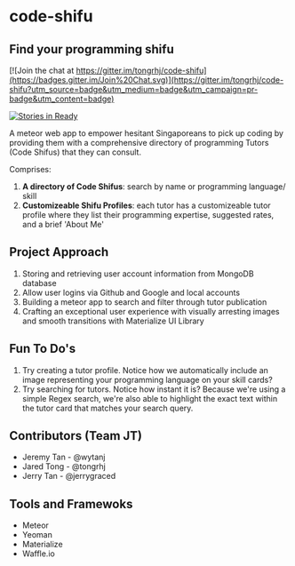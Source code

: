 # code-shifu
## Find your programming shifu

[![Join the chat at https://gitter.im/tongrhj/code-shifu](https://badges.gitter.im/Join%20Chat.svg)](https://gitter.im/tongrhj/code-shifu?utm_source=badge&utm_medium=badge&utm_campaign=pr-badge&utm_content=badge) 

[![Stories in Ready](https://badge.waffle.io/tongrhj/code-shifu.png?label=ready&title=Ready)](https://waffle.io/tongrhj/code-shifu)

A meteor web app to empower hesitant Singaporeans to pick up coding by providing them with a comprehensive directory of programming Tutors (Code Shifus) that they can consult.

Comprises:
1. **A directory of Code Shifus**: search by name or programming language/ skill
2. **Customizeable Shifu Profiles**: each tutor has a customizeable tutor profile where they list their programming expertise, suggested rates, and a brief 'About Me'

## Project Approach
1. Storing and retrieving user account information from MongoDB database
1. Allow user logins via Github and Google and local accounts
1. Building a meteor app to search and filter through tutor publication
1. Crafting an exceptional user experience with visually arresting images and smooth transitions with Materialize UI Library

## Fun To Do's
1. Try creating a tutor profile. Notice how we automatically include an image representing your programming language on your skill cards?
2. Try searching for tutors. Notice how instant it is? Because we're using a simple Regex search, we're also able to highlight the exact text within the tutor card that matches your search query.

## Contributors (Team JT)
* Jeremy Tan - @wytanj
* Jared Tong - @tongrhj
* Jerry Tan - @jerrygraced

## Tools and Framewoks
* Meteor
* Yeoman
* Materialize
* Waffle.io
